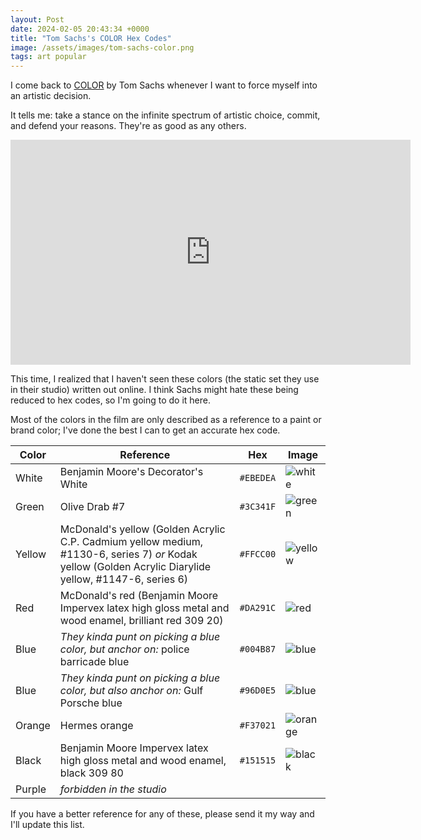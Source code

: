 ```yaml
---
layout: Post
date: 2024-02-05 20:43:34 +0000
title: "Tom Sachs's COLOR Hex Codes"
image: /assets/images/tom-sachs-color.png
tags: art popular
---
```


I come back to [COLOR](https://vimeo.com/33998046) by Tom Sachs whenever I want to force myself into an artistic decision.

It tells me: take a stance on the infinite spectrum of artistic choice, commit, and defend your reasons. They're as good as any others.

<iframe src="https://player.vimeo.com/video/33998046?h=8810b92a8d&title=0&byline=0&portrait=0" width="640" height="360" frameborder="0" allow="autoplay; fullscreen; picture-in-picture" allowfullscreen></iframe>

This time, I realized that I haven't seen these colors (the static set they use in their studio) written out online. I think Sachs might hate these being reduced to hex codes, so I'm going to do it here.

Most of the colors in the film are only described as a reference to a paint or brand color; I've done the best I can to get an accurate hex code.

| Color | Reference | Hex | Image |
|--|--|--|--|
| White | Benjamin Moore's Decorator's White | `#EBEDEA` | ![white](https://www.thecolorapi.com/id?format=svg&named=false&hex=ebedea) |
| Green | Olive Drab #7 | `#3C341F` | ![green](https://www.thecolorapi.com/id?format=svg&named=false&hex=3C341F) |
| Yellow | McDonald's yellow (Golden Acrylic C.P. Cadmium yellow medium, #1130-6, series 7) _or_ Kodak yellow (Golden Acrylic Diarylide yellow, #1147-6, series 6) | `#FFCC00` | ![yellow](https://www.thecolorapi.com/id?format=svg&named=false&hex=ffcc00) |
| Red | McDonald's red (Benjamin Moore Impervex latex high gloss metal and wood enamel, brilliant red 309 20) | `#DA291C` | ![red](https://www.thecolorapi.com/id?format=svg&named=false&hex=DA291C) |
| Blue | _They kinda punt on picking a blue color, but anchor on:_ police barricade blue | `#004B87` | ![blue](https://www.thecolorapi.com/id?format=svg&named=false&hex=004B87) |
| Blue | _They kinda punt on picking a blue color, but also anchor on:_ Gulf Porsche blue | `#96D0E5` | ![blue](https://www.thecolorapi.com/id?format=svg&named=false&hex=96d0e5) |
| Orange | Hermes orange | `#F37021` | ![orange](https://www.thecolorapi.com/id?format=svg&named=false&hex=f37021) |
| Black | Benjamin Moore Impervex latex high gloss metal and wood enamel, black 309 80 | `#151515` | ![black](https://www.thecolorapi.com/id?format=svg&named=false&hex=151515) |
| Purple | _forbidden in the studio_ | | |

If you have a better reference for any of these, please send it my way and I'll update this list.
